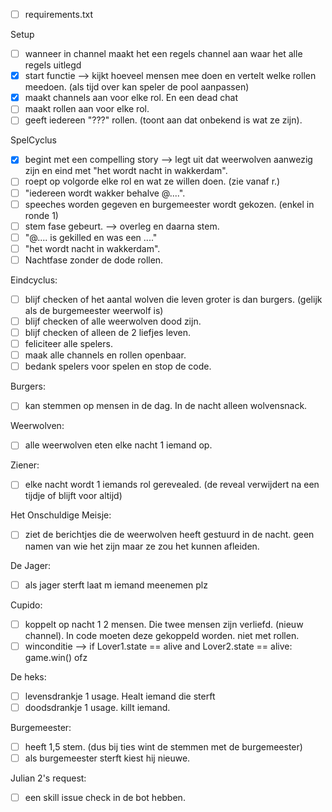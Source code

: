 - [ ] requirements.txt

Setup
- [ ] wanneer in channel maakt het een regels channel aan waar het alle regels uitlegd
- [X] start functie --> kijkt hoeveel mensen mee doen en vertelt welke rollen meedoen. (als tijd over kan speler de pool aanpassen)
- [X] maakt channels aan voor elke rol. En een dead chat
- [ ] maakt rollen aan voor elke rol. 
- [ ] geeft iedereen "???" rollen. (toont aan dat onbekend is wat ze zijn).

SpelCyclus
- [X] begint met een compelling story --> legt uit dat weerwolven aanwezig zijn en eind met "het wordt nacht in wakkerdam".
- [ ] roept op volgorde elke rol en wat ze willen doen. (zie vanaf r.)
- [ ] "iedereen wordt wakker behalve @....".
- [ ] speeches worden gegeven en burgemeester wordt gekozen. (enkel in ronde 1)
- [ ] stem fase gebeurt. --> overleg en daarna stem.
- [ ] "@.... is gekilled en was een ...."
- [ ] "het wordt nacht in wakkerdam".
- [ ] Nachtfase zonder de dode rollen.

Eindcyclus:
- [ ] blijf checken of het aantal wolven die leven groter is dan burgers. (gelijk als de burgemeester weerwolf is)
- [ ] blijf checken of alle weerwolven dood zijn.
- [ ] blijf checken of alleen de 2 liefjes leven.
- [ ] feliciteer alle spelers.
- [ ] maak alle channels en rollen openbaar.
- [ ] bedank spelers voor spelen en stop de code.

Burgers:
- [ ] kan stemmen op mensen in de dag. In de nacht alleen wolvensnack.

Weerwolven:
- [ ] alle weerwolven eten elke nacht 1 iemand op.

Ziener:
- [ ] elke nacht wordt 1 iemands rol gerevealed. (de reveal verwijdert na een tijdje of blijft voor altijd)

Het Onschuldige Meisje:
- [ ] ziet de berichtjes die de weerwolven heeft gestuurd in de nacht. geen namen van wie het zijn maar ze zou het kunnen afleiden.

De Jager:
- [ ] als jager sterft laat m iemand meenemen plz

Cupido:
- [ ] koppelt op nacht 1 2 mensen. Die twee mensen zijn verliefd. (nieuw channel). In code moeten deze gekoppeld worden. niet met rollen.
- [ ] winconditie --> if Lover1.state == alive and Lover2.state == alive: game.win() ofz

De heks:
- [ ] levensdrankje 1 usage. Healt iemand die sterft
- [ ] doodsdrankje 1 usage. killt iemand.

Burgemeester:
- [ ] heeft 1,5 stem. (dus bij ties wint de stemmen met de burgemeester)
- [ ] als burgemeester sterft kiest hij nieuwe.

Julian 2's request:
- [ ] een skill issue check in de bot hebben.

